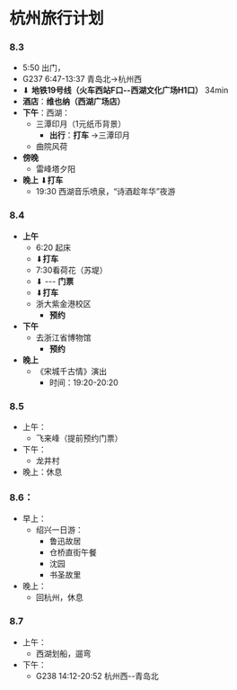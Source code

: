 # 杭州旅行计划

### 8.3       
- 5:50 出门，         
- G237  6:47-13:37   青岛北→杭州西
 - ⬇ **地铁19号线（火车西站F口--西湖文化广场H1口）** 34min
- **酒店**：**维也纳（西湖广场店）**
- **下午**：西湖：
  - 三潭印月（1元纸币背景）
    - **出行**：**打车** ->三潭印月
  - 曲院风荷
- **傍晚**   
  - 雷峰塔夕阳
- **晚上** ⬇**打车**
  - 19:30  西湖音乐喷泉，“诗酒趁年华”夜游
### 8.4   
- **上午**
  - 6:20 起床
  -   ⬇**打车**
  - 7:30看荷花（苏堤）
  - ⬇  ---  **门票**
  - ⬇**打车**
  - 浙大紫金港校区
    - **预约**
- **下午**
  - 去浙江省博物馆
    - **预约**
- **晚上**
  - 《宋城千古情》演出 
    - 时间：19:20-20:20

### 8.5
- 上午：
  - 飞来峰（提前预约门票）
- 下午：
  - 龙井村
- 晚上：休息
### 8.6：
- 早上：
  - 绍兴一日游：
    - 鲁迅故居
    - 仓桥直街午餐
    - 沈园
    - 书圣故里
- 晚上：
  - 回杭州，休息
### 8.7
- 上午：
  - 西湖划船，遛弯
- 下午：
  - G238 14:12-20:52 杭州西--青岛北